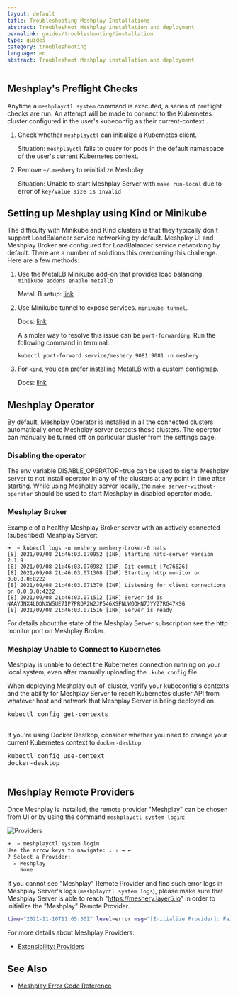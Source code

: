 ```yaml
---
layout: default
title: Troubleshooting Meshplay Installations
abstract: Troubleshoot Meshplay installation and deployment
permalink: guides/troubleshooting/installation
type: guides
category: troubleshooting
language: en
abstract: Troubleshoot Meshplay installation and deployment
---
```


## Meshplay's Preflight Checks

Anytime a `meshplayctl system` command is executed, a series of preflight checks are run. An attempt will be made to connect to the Kubernetes cluster configured in the user's kubeconfig as their current-context .

1. Check whether `meshplayctl` can initialize a Kubernetes client.

   Situation: `meshplayctl` fails to query for pods in the default namespace of the user's current Kubernetes context.

2. Remove `~/.meshery` to reinitialize Meshplay

   Situation: Unable to start Meshplay Server with `make run-local` due to error of `key/value size is invalid`

## Setting up Meshplay using Kind or Minikube

The difficulty with Minikube and Kind clusters is that they typically don't support LoadBalancer service networking by default. Meshplay UI and Meshplay Broker are configured for LoadBalancer service networking by default. There are a number of solutions this overcoming this challenge. Here are a few methods:

1. Use the MetalLB Minikube add-on that provides load balancing. `minikube addons enable metallb`

   MetalLB setup: [link](https://kubebyexample.com/learning-paths/metallb/install)

2. Use Minikube tunnel to expose services. `minikube tunnel`.

   Docs: [link](https://minikube.sigs.k8s.io/docs/handbook/accessing/#using-minikube-tunnel)

   A simpler way to resolve this issue can be `port-forwarding`. Run the following command in terminal:

   `kubectl port-forward service/meshery 9081:9081 -n meshery`

3. For `kind`, you can prefer installing MetalLB with a custom configmap.

   Docs: [link](https://kind.sigs.k8s.io/docs/user/loadbalancer/)

## Meshplay Operator

By default, Meshplay Operator is installed in all the connected clusters automatically once Meshplay server detects those clusters. The operator can manually be turned off on particular cluster from the settings page.

### Disabling the operator

The env variable DISABLE_OPERATOR=true can be used to signal Meshplay server to not install operator in any of the clusters at any point in time after starting. While using Meshplay server locally, the `make server-without-operator` should be used to start Meshplay in disabled operator mode.

### Meshplay Broker

Example of a healthy Meshplay Broker server with an actively connected (subscribed) Meshplay Server:

```
➜  ~ kubectl logs -n meshery meshery-broker-0 nats
[8] 2021/09/08 21:46:03.070952 [INF] Starting nats-server version 2.1.9
[8] 2021/09/08 21:46:03.070982 [INF] Git commit [7c76626]
[8] 2021/09/08 21:46:03.071308 [INF] Starting http monitor on 0.0.0.0:8222
[8] 2021/09/08 21:46:03.071370 [INF] Listening for client connections on 0.0.0.0:4222
[8] 2021/09/08 21:46:03.071512 [INF] Server id is NAAYJNX4LDDNXW5UE7IP7PRQR2W2JP546XSFNUWQQHN7JYY27RG47KSG
[8] 2021/09/08 21:46:03.071516 [INF] Server is ready
```

For details about the state of the Meshplay Server subscription see the http monitor port on Meshplay Broker.

### Meshplay Unable to Connect to Kubernetes

Meshplay is unable to detect the Kubernetes connection running on your local system, even after manually uploading the `.kube config` file

When deploying Meshplay out-of-cluster, verify your kubeconfig's contexts and the ability for Meshplay Server to reach Kubernetes cluster API from whatever host and network that Meshplay Server is being deployed on.

<pre class="codeblock-pre">
<div class="codeblock"><div class="clipboardjs">kubectl config get-contexts</div></div>
</pre>

If you're using Docker Destkop, consider whether you need to change your current Kubernetes context to `docker-desktop`.

<pre class="codeblock-pre">
<div class="codeblock"><div class="clipboardjs">kubectl config use-context
docker-desktop</div></div>
</pre>

## Meshplay Remote Providers

Once Meshplay is installed, the remote provider "Meshplay" can be chosen from UI or by using the command `meshplayctl system login`:

![Providers](/assets/img/providers/provider_screenshot.png)

```bash
➜  ~ meshplayctl system login
Use the arrow keys to navigate: ↓ ↑ → ←
? Select a Provider:
  ▸ Meshplay
    None
```

If you cannot see "Meshplay" Remote Provider and find such error logs in Meshplay Server's logs (`meshplayctl system logs`), please make sure that Meshplay Server is able to reach "https://meshery.layer5.io" in order to initialize the "Meshplay" Remote Provider.

```bash
time="2021-11-10T11:05:30Z" level=error msg="[Initialize Provider]: Failed to get capabilities Get \"https://meshery.layer5.io/v0.5.71/capabilities?os=meshery\": dial tcp 3.140.89.205:443: i/o timeout"
```

For more details about Meshplay Providers:

- [Extensibility: Providers](/extensibility/providers)

## See Also

- [Meshplay Error Code Reference](/reference/error-codes)

